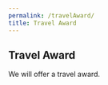 ```yaml
---
permalink: /travelAward/
title: Travel Award
---
```


## Travel Award

We will offer a travel award.
